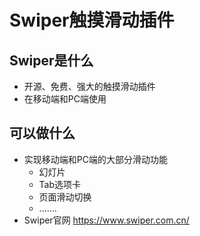 # Swiper触摸滑动插件



## Swiper是什么

- 开源、免费、强大的触摸滑动插件
- 在移动端和PC端使用



## 可以做什么

- 实现移动端和PC端的大部分滑动功能
  - 幻灯片	
  - Tab选项卡
  - 页面滑动切换
  - .......
- Swiper官网 https://www.swiper.com.cn/

